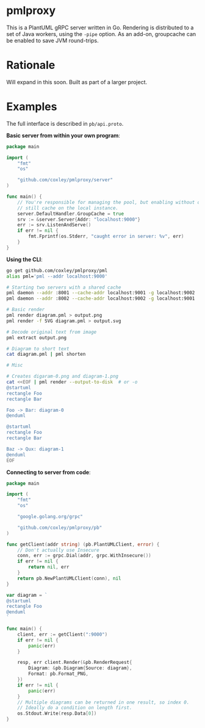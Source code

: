# pmlproxy

This is a PlantUML gRPC server written in Go. Rendering is distributed to a set
of Java workers, using the `-pipe` option. As an add-on, groupcache can be
enabled to save JVM round-trips.

# Rationale

Will expand in this soon. Built as part of a larger project.

# Examples

The full interface is described in `pb/api.proto`.

**Basic server from within your own program**:

```go
package main

import (
    "fmt"
    "os"

    "github.com/coxley/pmlproxy/server"
)

func main() {
    // You're responsible for managing the pool, but enabling without one will
    // still cache on the local instance.
    server.DefaultHandler.GroupCache = true
    srv := &server.Server{Addr: "localhost:9000"}
    err := srv.ListenAndServe()
    if err != nil {
        fmt.Fprintf(os.Stderr, "caught error in server: %v", err)
    }
}
```

**Using the CLI**:

```bash
go get github.com/coxley/pmlproxy/pml
alias pml='pml --addr localhost:9000'

# Starting two servers with a shared cache
pml daemon --addr :8001 --cache-addr localhost:9001 -g localhost:9002
pml daemon --addr :8002 --cache-addr localhost:9002 -g localhost:9001

# Basic render
pml render diagram.pml > output.png
pml render -f SVG diagram.pml > output.svg

# Decode original text from image
pml extract output.png

# Diagram to short text
cat diagram.pml | pml shorten

# Misc

# Creates digaram-0.png and diagram-1.png
cat <<EOF | pml render --output-to-disk  # or -o
@startuml
rectangle Foo
rectangle Bar

Foo -> Bar: diagram-0
@enduml

@startuml
rectangle Foo
rectangle Bar

Baz -> Qux: diagram-1
@enduml
EOF
```

**Connecting to server from code**:

```go
package main

import (
    "fmt"
    "os"

	"google.golang.org/grpc"

	"github.com/coxley/pmlproxy/pb"
)

func getClient(addr string) (pb.PlantUMLClient, error) {
    // Don't actually use Insecure
	conn, err := grpc.Dial(addr, grpc.WithInsecure())
	if err != nil {
		return nil, err
	}
	return pb.NewPlantUMLClient(conn), nil
}

var diagram = `
@startuml
rectangle Foo
@enduml
`

func main() {
    client, err := getClient(":9000")
    if err != nil {
        panic(err)
    }

    resp, err client.Render(&pb.RenderRequest{
        Diagram: &pb.Diagram{Source: diagram},
        Format: pb.Format_PNG,
    })
    if err != nil {
        panic(err)
    }
    // Multiple diagrams can be returned in one result, so index 0.
    // Ideally do a condition on length first.
    os.Stdout.Write(resp.Data[0])
}
```
